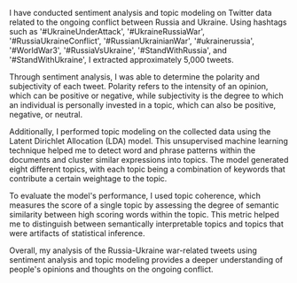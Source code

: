 I have conducted sentiment analysis and topic modeling on Twitter data related to the ongoing conflict between Russia and Ukraine. Using hashtags such as '#UkraineUnderAttaсk', '#UkraineRussiaWar', '#RussiaUkraineConflict', '#RussianUkrainianWar', '#ukrainerussia', '#WorldWar3', '#RussiaVsUkraine', '#StandWithRussia', and '#StandWithUkraine', I extracted approximately 5,000 tweets.

Through sentiment analysis, I was able to determine the polarity and subjectivity of each tweet. Polarity refers to the intensity of an opinion, which can be positive or negative, while subjectivity is the degree to which an individual is personally invested in a topic, which can also be positive, negative, or neutral.

Additionally, I performed topic modeling on the collected data using the Latent Dirichlet Allocation (LDA) model. This unsupervised machine learning technique helped me to detect word and phrase patterns within the documents and cluster similar expressions into topics. The model generated eight different topics, with each topic being a combination of keywords that contribute a certain weightage to the topic.

To evaluate the model's performance, I used topic coherence, which measures the score of a single topic by assessing the degree of semantic similarity between high scoring words within the topic. This metric helped me to distinguish between semantically interpretable topics and topics that were artifacts of statistical inference.

Overall, my analysis of the Russia-Ukraine war-related tweets using sentiment analysis and topic modeling provides a deeper understanding of people's opinions and thoughts on the ongoing conflict.
